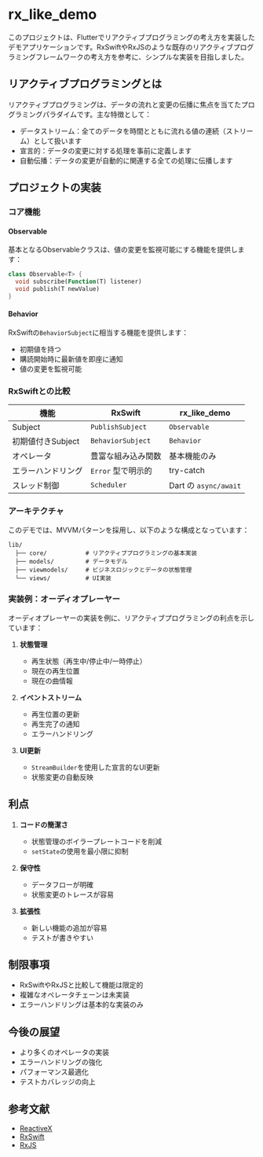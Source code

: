 # rx_like_demo

このプロジェクトは、Flutterでリアクティブプログラミングの考え方を実装したデモアプリケーションです。RxSwiftやRxJSのような既存のリアクティブプログラミングフレームワークの考え方を参考に、シンプルな実装を目指しました。

## リアクティブプログラミングとは

リアクティブプログラミングは、データの流れと変更の伝播に焦点を当てたプログラミングパラダイムです。主な特徴として：

- データストリーム：全てのデータを時間とともに流れる値の連続（ストリーム）として扱います
- 宣言的：データの変更に対する処理を事前に定義します
- 自動伝播：データの変更が自動的に関連する全ての処理に伝播します

## プロジェクトの実装

### コア機能

#### Observable<T>
基本となるObservableクラスは、値の変更を監視可能にする機能を提供します：
```dart
class Observable<T> {
  void subscribe(Function(T) listener)
  void publish(T newValue)
}
```

#### Behavior<T>
RxSwiftの`BehaviorSubject`に相当する機能を提供します：
- 初期値を持つ
- 購読開始時に最新値を即座に通知
- 値の変更を監視可能

### RxSwiftとの比較

| 機能 | RxSwift | rx_like_demo |
|-----|----------|--------------|
| Subject | `PublishSubject` | `Observable` |
| 初期値付きSubject | `BehaviorSubject` | `Behavior` |
| オペレータ | 豊富な組み込み関数 | 基本機能のみ |
| エラーハンドリング | `Error` 型で明示的 | try-catch |
| スレッド制御 | `Scheduler` | Dart の `async/await` |

### アーキテクチャ

このデモでは、MVVMパターンを採用し、以下のような構成となっています：

```
lib/
  ├── core/           # リアクティブプログラミングの基本実装
  ├── models/         # データモデル
  ├── viewmodels/     # ビジネスロジックとデータの状態管理
  └── views/          # UI実装
```

### 実装例：オーディオプレーヤー

オーディオプレーヤーの実装を例に、リアクティブプログラミングの利点を示しています：

1. **状態管理**
   - 再生状態（再生中/停止中/一時停止）
   - 現在の再生位置
   - 現在の曲情報

2. **イベントストリーム**
   - 再生位置の更新
   - 再生完了の通知
   - エラーハンドリング

3. **UI更新**
   - `StreamBuilder`を使用した宣言的なUI更新
   - 状態変更の自動反映

## 利点

1. **コードの簡潔さ**
   - 状態管理のボイラープレートコードを削減
   - `setState`の使用を最小限に抑制

2. **保守性**
   - データフローが明確
   - 状態変更のトレースが容易

3. **拡張性**
   - 新しい機能の追加が容易
   - テストが書きやすい

## 制限事項

- RxSwiftやRxJSと比較して機能は限定的
- 複雑なオペレータチェーンは未実装
- エラーハンドリングは基本的な実装のみ

## 今後の展望

- より多くのオペレータの実装
- エラーハンドリングの強化
- パフォーマンス最適化
- テストカバレッジの向上

## 参考文献

- [ReactiveX](http://reactivex.io/)
- [RxSwift](https://github.com/ReactiveX/RxSwift)
- [RxJS](https://rxjs.dev/)
